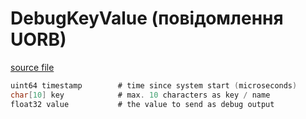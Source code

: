 # DebugKeyValue (повідомлення UORB)

[source file](https://github.com/PX4/PX4-Autopilot/blob/main/msg/DebugKeyValue.msg)

```c
uint64 timestamp		# time since system start (microseconds)
char[10] key			# max. 10 characters as key / name
float32 value			# the value to send as debug output

```
